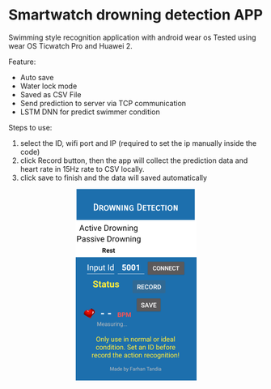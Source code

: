  # Smartwatch drowning detection APP
 Swimming style recognition application with android wear os 
Tested using wear OS Ticwatch Pro and Huawei 2.

Feature:
- Auto save 
- Water lock mode
- Saved as CSV File
- Send prediction to server via TCP communication
- LSTM DNN for predict swimmer condition

Steps to use:
1. select the ID, wifi port and IP (required to set the ip manually inside the code)
2. click Record button, then the app will collect the prediction data and heart rate in 15Hz rate to CSV locally.
3. click save to finish and the data will saved automatically
<p align="center">
<img src="https://github.com/farhantandia/Smartwatch-drowning-detection/blob/master/Capture.PNG"/>

</p>

